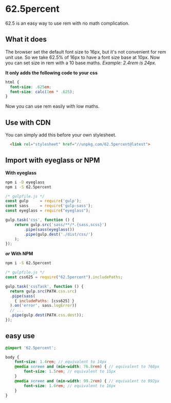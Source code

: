 # 62.5percent

62.5 is an easy way to use rem with no math complication.

## What it does

The browser set the default font size to 16px, but it's not convenient for rem unit use.
So we take 62.5% of 16px to have a font size base at 10px.
Now you can set size in rem with a 10 base maths.
_Example: 2.4rem is 24px._

**It only adds the following code to your css**

```css
html {
  font-size: .625em;
  font-size: calc(1em * .625);
}
```

Now you can use rem easily with low maths.

## Use with CDN

You can simply add this before your own stylesheet.

```html
  <link rel="stylesheet" href="//unpkg.com/62.5percent@latest">
```

## Import with eyeglass or NPM

**With eyeglass**

```bash
npm i -D eyeglass
npm i -S 62.5percent
```

```javascript
/* gulpfile.js */
const gulp     = require('gulp');
const sass     = require('gulp-sass');
const eyeglass = require("eyeglass");

gulp.task('css', function () {
    return gulp.src('sass/**/*.{sass,scss}')
        .pipe(sass(eyeglass())
        .pipe(gulp.dest('./dist/css/')
    );
});
```
**_or_ With NPM**
```bash
npm i -S 62.5percent
```

```javascript
/* gulpfile.js */
const css625 = require("62.5percent").includePaths;

gulp.task('cssTask', function () {
  return gulp.src(PATH.css.src)
  .pipe(sass(
    { includePaths: [css625] }
  ).on('error', sass.logError))
  // ...
  .pipe(gulp.dest(PATH.css.dest));
});
```

## easy use
```scss
@import '62.5percent';

body {
    font-size: 1.4rem; // equivalent to 14px
    @media screen and (min-width: 76.8rem) { // equivalent to 768px
        font-size: 1.5rem; // equivalent to 15px
    }
    @media screen and (min-width: 99.2rem) { // equivalent to 992px
        font-size: 1.6rem; // equivalent to 16px
    }
}
```
